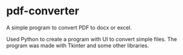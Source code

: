 # pdf-converter

A simple program to convert PDF to docx or excel.

Used Python to create a program with UI to convert simple files.
The program was made with Tkinter and some other libraries.
